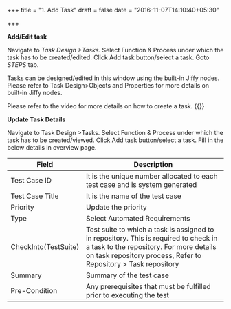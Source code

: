 +++
title = "1. Add Task"
draft = false
date = "2016-11-07T14:10:40+05:30"

+++

**Add/Edit task**

Navigate to *Task Design >Tasks.* Select Function & Process under which the task has to be created/edited. Click Add task button/select a task. Goto *STEPS* tab.

Tasks can be designed/edited in this window using the built-in Jiffy nodes. Please refer to Task Design>Objects and Properties for more details on built-in Jiffy nodes.

Please refer to the video for more details on how to create a task.
{{<youtube kl_DiPz8jm4>}}

**Update Task Details**

Navigate to Task Design >Tasks. Select Function & Process under which the task has to be created/viewed. Click Add task button/select a task. Fill in the below details in overview page. 

Field        				|Description 
----------------------------|-----------------   
Test Case ID 				|It is the unique number allocated to each test case and is system generated
Test Case Title				|It is the name of the test case
Priority					|Update the priority 
Type 						|Select Automated Requirements|Requirements associated with a Task (if any)
CheckInto(TestSuite)		|Test suite to which a task is assigned to in repository. This is required to check in a task to the repository. For more details on task repository process, Refer to Repository > Task repository 
Summary						|Summary of the test case 
Pre-Condition				|Any prerequisites that must be fulfilled prior to executing the test